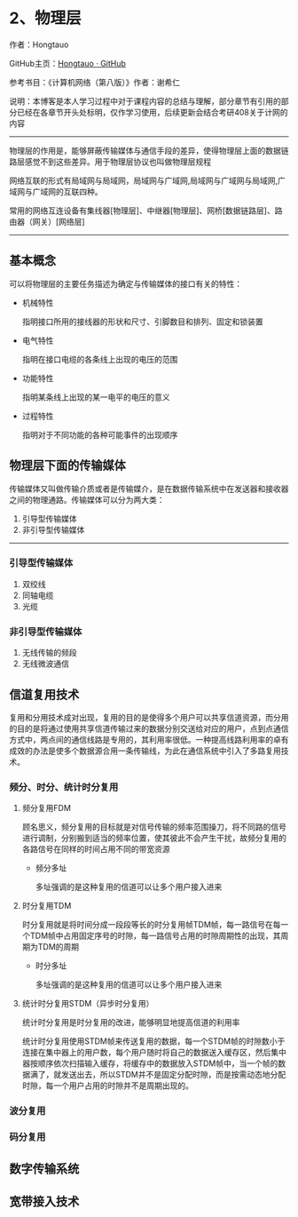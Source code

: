 # 2、物理层

作者：Hongtauo

GitHub主页：[Hongtauo · GitHub](https://github.com/Hongtauo)

参考书目：《计算机网络（第八版）》作者：谢希仁

说明：本博客是本人学习过程中对于课程内容的总结与理解，部分章节有引用的部分已经在各章节开头处标明，仅作学习使用，后续更新会结合考研408关于计网的内容

---

物理层的作用是，能够屏蔽传输媒体与通信手段的差异，使得物理层上面的数据链路层感觉不到这些差异。用于物理层协议也叫做物理层规程

网络互联的形式有局域网与局域网，局域网与广域网,局域网与广域网与局域网,广域网与广域网的互联四种。

常用的网络互连设备有集线器[物理层]、中继器[物理层]、网桥[数据链路层]、路由器（网关）[网络层]

---

## 基本概念

可以将物理层的主要任务描述为确定与传输媒体的接口有关的特性：

* 机械特性

  指明接口所用的接线器的形状和尺寸、引脚数目和排列、固定和锁装置
* 电气特性

  指明在接口电缆的各条线上出现的电压的范围
* 功能特性

  指明某条线上出现的某一电平的电压的意义
* 过程特性

  指明对于不同功能的各种可能事件的出现顺序

## 物理层下面的传输媒体

传输媒体又叫做传输介质或者是传输媒介，是在数据传输系统中在发送器和接收器之间的物理通路。传输媒体可以分为两大类：

1. 引导型传输媒体
2. 非引导型传输媒体

---

### 引导型传输媒体

1. 双绞线
2. 同轴电缆
3. 光缆

### 非引导型传输媒体

1. 无线传输的频段
2. 无线微波通信

## 信道复用技术

复用和分用技术成对出现，复用的目的是使得多个用户可以共享信道资源，而分用的目的是将通过使用共享信道传输过来的数据分别交送给对应的用户，点到点通信方式中，两点间的通信线路是专用的，其利用率很低。一种提高线路利用率的卓有成效的办法是使多个数据源合用一条传输线，为此在通信系统中引入了多路复用技术。

### 频分、时分、统计时分复用

1. 频分复用FDM

   顾名思义，频分复用的目标就是对信号传输的频率范围操刀，将不同路的信号进行调制，分别搬到适当的频率位置，使其彼此不会产生干扰，故频分复用的各路信号在同样的时间占用不同的带宽资源

   * 频分多址

     多址强调的是这种复用的信道可以让多个用户接入进来
2. 时分复用TDM

   时分复用就是将时间分成一段段等长的时分复用帧TDM帧，每一路信号在每一个TDM帧中占用固定序号的时隙，每一路信号占用的时隙周期性的出现，其周期为TDM的周期

   * 时分多址

     多址强调的是这种复用的信道可以让多个用户接入进来
3. 统计时分复用STDM（异步时分复用）

   统计时分复用是时分复用的改进，能够明显地提高信道的利用率

   统计时分复用使用STDM帧来传送复用的数据，每一个STDM帧的时隙数小于连接在集中器上的用户数，每个用户随时将自己的数据送入缓存区，然后集中器按顺序依次扫描输入缓存，将缓存中的数据放入STDM帧中，当一个帧的数据满了，就发送出去，所以STDM并不是固定分配时隙，而是按需动态地分配时隙，每一个用户占用的时隙并不是周期出现的。

### 波分复用

### 码分复用

## 数字传输系统

## 宽带接入技术

